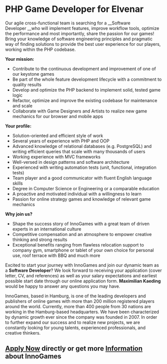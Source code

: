 # PHP Game Developer for Elvenar

Our agile cross-functional team is searching for a&nbsp;__Software Developer&nbsp;__who will implement features, improve workflow tools, optimize the performance and most importantly, share the passion for our games! Bring your knowledge of software engineering principles and pragmatic way of finding solutions to provide the best user experience for our players, working&nbsp;within the PHP codebase.&nbsp;  
  

__Your mission:__

*   Contribute to the continuous development and improvement of one of our keystone games
*   Be part of the whole feature development lifecycle with a commitment to quality results
*   Develop and optimize the PHP backend to implement solid, tested game logic
*   Refactor, optimize and improve the existing codebase for maintenance and scale
*   Collaborate with Game Designers and Artists to realize new game mechanics for our browser and mobile apps

__Your profile:__

*   Solution-oriented and efficient&nbsp;style of work
*   Several years of experience with PHP and OOP
*   Advanced knowledge of relational databases (e.g. PostgreSQL) and writing efficient queries that scale with many thousands of users
*   Working experience with MVC frameworks
*   Well-versed in design patterns and software architecture
*   Experienced with writing automation tests (unit, functional, integration tests)
*   Team player and a good communicator with fluent English language skills
*   Degree in Computer Science or Engineering or a comparable education
*   A proactive and motivated individual with a willingness to learn
*   Passion for online strategy games and knowledge of relevant game mechanics

  

__Why join us?__

*   Shape the success story of InnoGames with a great team of driven experts in an international culture
*   Competitive compensation and an atmosphere to empower creative thinking and strong results
*   Exceptional benefits ranging from flawless relocation support to company gym, smartphone or tablet of your own choice for personal use, roof terrace with BBQ and much more

  
Excited to start your journey with InnoGames and join our dynamic team as a __Software Developer__? We look forward to receiving your application (cover letter, CV, and references) as well as your salary expectations and earliest possible start date through our online application form. __Maximilian Kaeding__ would be happy to answer any questions you may have.

InnoGames, based in Hamburg, is one of the leading developers and publishers of online games with more than 200 million registered players around the world. Currently, more than 400 people from 30 nations are working in the Hamburg-based headquarters. We have been characterized by dynamic growth ever since the company was founded in 2007. In order to further expand our success and to realize new projects, we are constantly looking for young talents, experienced professionals, and creative thinkers.

## [Apply Now](http://app.jobvite.com/CompanyJobs/Careers.aspx?c=qyy9VfwU&j=oFwq9fwu&k=Apply&__jvst=Job+Board&i__jvsd=github_jobs_repo) directly or get more [Information](https://www.innogames.com/career/detail/job/php-game-developer-for-elvenar/?s=github_jobs_repo) about InnoGames